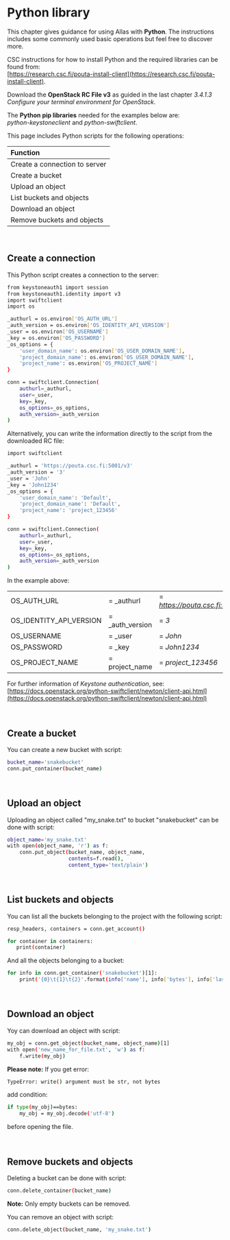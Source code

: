 
# Python library

This chapter gives guidance for using Allas with **Python**. The instructions includes some commonly used basic operations but feel free to discover more.

CSC instructions for how to install Python and the required libraries can be found from:  
[https://research.csc.fi/pouta-install-client](https://research.csc.fi/pouta-install-client).

Download the **OpenStack RC File v3** as guided in the last chapter *3.4.1.3 Configure your terminal environment for OpenStack*.

The **Python pip libraries** needed for the examples below are:  
 *python-keystoneclient* and *python-swiftclient*.

This page includes Python scripts for the following operations:

| Function |
| :--- |
| Create a connection to server |
| Create a bucket |
| Upload an object |
| List buckets and objects |
| Download an object |
| Remove buckets and objects |

&nbsp; 

## Create a connection

This Python script creates a connection to the server:

```bash
from keystoneauth1 import session
from keystoneauth1.identity import v3
import swiftclient
import os

_authurl = os.environ['OS_AUTH_URL']
_auth_version = os.environ['OS_IDENTITY_API_VERSION']
_user = os.environ['OS_USERNAME']
_key = os.environ['OS_PASSWORD']
_os_options = {
    'user_domain_name': os.environ['OS_USER_DOMAIN_NAME'],
    'project_domain_name': os.environ['OS_USER_DOMAIN_NAME'],
    'project_name': os.environ['OS_PROJECT_NAME']
}

conn = swiftclient.Connection(
    authurl=_authurl,
    user=_user,
    key=_key,
    os_options=_os_options,
    auth_version=_auth_version
)
```

Alternatively, you can write the information directly to the script from the downloaded RC file:

```bash
import swiftclient

_authurl = 'https://pouta.csc.fi:5001/v3'
_auth_version = '3'
_user = 'John'
_key = 'John1234'
_os_options = {
    'user_domain_name': 'Default',
    'project_domain_name': 'Default',
    'project_name': 'project_123456'
}

conn = swiftclient.Connection(
    authurl=_authurl,
    user=_user,
    key=_key,
    os_options=_os_options,
    auth_version=_auth_version
)
```

  
In the example above:

| | | |
|-|-|-|
| OS_AUTH_URL | = _authurl | = *https://pouta.csc.fi:5001/v3*  |
| OS_IDENTITY_API_VERSION | = _auth_version | = *3*  |
| OS_USERNAME | = _user | = *John*  |
| OS_PASSWORD | = _key | = *John1234* |  
| OS_PROJECT_NAME | = project_name | = *project_123456* |

For further information of *Keystone authentication*, see:  
[https://docs.openstack.org/python-swiftclient/newton/client-api.html](https://docs.openstack.org/python-swiftclient/newton/client-api.html) 


&nbsp; 

## Create a bucket

You can create a new bucket with script:

```bash
bucket_name='snakebucket'
conn.put_container(bucket_name)
```

&nbsp; 



## Upload an object

Uploading an object called "my_snake.txt" to bucket "snakebucket" can be done with script:

```bash
object_name='my_snake.txt'
with open(object_name, 'r') as f:
    conn.put_object(bucket_name, object_name,
                    contents=f.read(),
                    content_type='text/plain')
```

&nbsp; 


## List buckets and objects

You can list all the buckets belonging to the project with the following script:

```bash
resp_headers, containers = conn.get_account()

for container in containers:
   print(container)
```

And all the objects belonging to a bucket:

```bash
for info in conn.get_container('snakebucket')[1]:
    print('{0}\t{1}\t{2}'.format(info['name'], info['bytes'], info['last_modified']))
```

&nbsp; 


## Download an object

Yoy can download an object with script:

```bash
my_obj = conn.get_object(bucket_name, object_name)[1]
with open('new_name_for_file.txt', 'w') as f:
    f.write(my_obj)
```

**Please note:** If you get error:
```bash
TypeError: write() argument must be str, not bytes
```
add condition:
```bash
if type(my_obj)==bytes:
    my_obj = my_obj.decode('utf-8')
```
before opening the file.

&nbsp; 


## Remove buckets and objects

Deleting a bucket can be done with script:
```bash
conn.delete_container(bucket_name)
```
**Note:** Only empty buckets can be removed.

You can remove an object with script:
```bash
conn.delete_object(bucket_name, 'my_snake.txt')
```